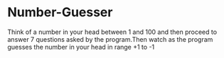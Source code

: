 # Number-Guesser
Think of a number in your head between 1 and 100
and then proceed to answer 7 questions asked by the 
program.Then watch as the program guesses the number
in your head in range +1 to -1
